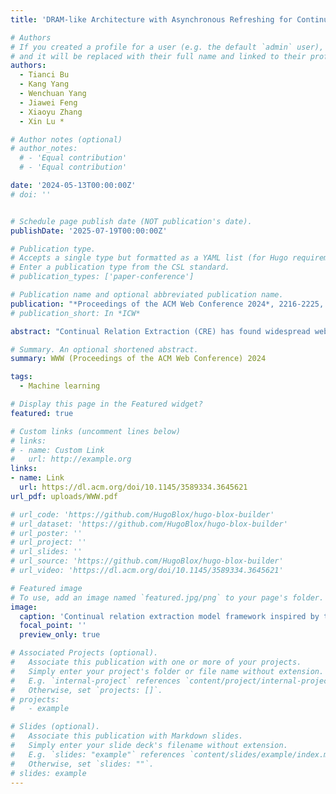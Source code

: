 ```yaml
---
title: 'DRAM-like Architecture with Asynchronous Refreshing for Continual Relation Extraction'

# Authors
# If you created a profile for a user (e.g. the default `admin` user), write the username (folder name) here
# and it will be replaced with their full name and linked to their profile.
authors:
  - Tianci Bu
  - Kang Yang
  - Wenchuan Yang
  - Jiawei Feng
  - Xiaoyu Zhang
  - Xin Lu *

# Author notes (optional)
# author_notes:
  # - 'Equal contribution'
  # - 'Equal contribution'

date: '2024-05-13T00:00:00Z'
# doi: ''


# Schedule page publish date (NOT publication's date).
publishDate: '2025-07-19T00:00:00Z'

# Publication type.
# Accepts a single type but formatted as a YAML list (for Hugo requirements).
# Enter a publication type from the CSL standard.
# publication_types: ['paper-conference']

# Publication name and optional abbreviated publication name.
publication: "*Proceedings of the ACM Web Conference 2024*, 2216-2225, doi:10.1145/3589334.3645621"
# publication_short: In *ICW*

abstract: "Continual Relation Extraction (CRE) has found widespread web applications (e.g., search engines) in recent times. One significant challenge in this task is the phenomenon of catastrophic forgetting, where models tend to forget earlier information. Existing approaches in this field predominantly rely on memory-based methods to alleviate catastrophic forgetting, which overlooks the inherent challenge posed by the varying memory requirements of different relations and the need for a suitable memory refreshing strategy. Drawing inspiration from the mechanisms of Dynamic Random Access Memory (DRAM), our study introduces a novel CRE architecture with an asynchronous refreshing strategy to tackle these challenges. We first design a DRAM-like architecture, comprising three key modules: perceptron, controller, and refresher. This architecture dynamically allocates memory, enabling the consolidation of well-remembered relations while allocating additional memory for revisiting poorly learned relations. Furthermore, we propose a compromising asynchronous refreshing strategy to find the pivot between over-memorization and overfitting, which focuses on the current learning task and mixed-memory data asynchronously. Additionally, we explain the existing refreshing strategies in CRE from the DRAM perspective. Our proposed method has experimented on two benchmarks and overall outperforms ConPL (the SOTA method) by an average of 1.50% on accuracy, which demonstrates the efficiency of the proposed architecture and refreshing strategy."

# Summary. An optional shortened abstract.
summary: WWW (Proceedings of the ACM Web Conference) 2024

tags:
  - Machine learning

# Display this page in the Featured widget?
featured: true

# Custom links (uncomment lines below)
# links:
# - name: Custom Link
#   url: http://example.org
links:
- name: Link
  url: https://dl.acm.org/doi/10.1145/3589334.3645621
url_pdf: uploads/WWW.pdf

# url_code: 'https://github.com/HugoBlox/hugo-blox-builder'
# url_dataset: 'https://github.com/HugoBlox/hugo-blox-builder'
# url_poster: ''
# url_project: ''
# url_slides: ''
# url_source: 'https://github.com/HugoBlox/hugo-blox-builder'
# url_video: 'https://dl.acm.org/doi/10.1145/3589334.3645621'

# Featured image
# To use, add an image named `featured.jpg/png` to your page's folder.
image:
  caption: 'Continual relation extraction model framework inspired by the DRAM structure. Left: Architecture of DRAM cell leakage current and refresh circuits in DRAM arrays.'
  focal_point: ''
  preview_only: true

# Associated Projects (optional).
#   Associate this publication with one or more of your projects.
#   Simply enter your project's folder or file name without extension.
#   E.g. `internal-project` references `content/project/internal-project/index.md`.
#   Otherwise, set `projects: []`.
# projects:
#   - example

# Slides (optional).
#   Associate this publication with Markdown slides.
#   Simply enter your slide deck's filename without extension.
#   E.g. `slides: "example"` references `content/slides/example/index.md`.
#   Otherwise, set `slides: ""`.
# slides: example
---
```

<!-- 
{{% callout note %}}
Click the _Cite_ button above to demo the feature to enable visitors to import publication metadata into their reference management software.
{{% /callout %}}

{{% callout note %}}
Create your slides in Markdown - click the _Slides_ button to check out the example.
{{% /callout %}}

Add the publication's **full text** or **supplementary notes** here. You can use rich formatting such as including [code, math, and images](https://docs.hugoblox.com/content/writing-markdown-latex/). -->

<!-- You can visit here for more information. -->